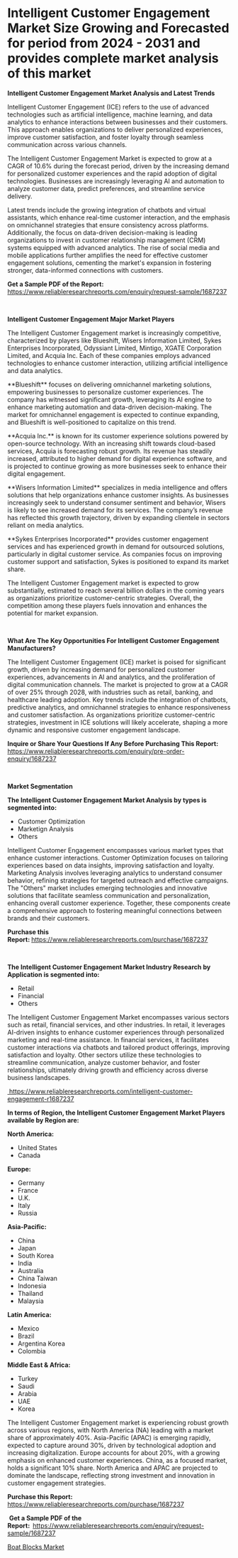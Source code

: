 <p><h1>Intelligent Customer Engagement Market Size Growing and Forecasted for period from 2024 - 2031 and provides complete market analysis of this market</h1></p><p><strong>Intelligent Customer Engagement Market Analysis and Latest Trends</strong></p>
<p><p>Intelligent Customer Engagement (ICE) refers to the use of advanced technologies such as artificial intelligence, machine learning, and data analytics to enhance interactions between businesses and their customers. This approach enables organizations to deliver personalized experiences, improve customer satisfaction, and foster loyalty through seamless communication across various channels.</p><p>The Intelligent Customer Engagement Market is expected to grow at a CAGR of 10.6% during the forecast period, driven by the increasing demand for personalized customer experiences and the rapid adoption of digital technologies. Businesses are increasingly leveraging AI and automation to analyze customer data, predict preferences, and streamline service delivery. </p><p>Latest trends include the growing integration of chatbots and virtual assistants, which enhance real-time customer interaction, and the emphasis on omnichannel strategies that ensure consistency across platforms. Additionally, the focus on data-driven decision-making is leading organizations to invest in customer relationship management (CRM) systems equipped with advanced analytics. The rise of social media and mobile applications further amplifies the need for effective customer engagement solutions, cementing the market's expansion in fostering stronger, data-informed connections with customers.</p></p>
<p><strong>Get a Sample PDF of the Report:&nbsp;</strong> <a href="https://www.reliableresearchreports.com/enquiry/request-sample/1687237?utm_campaign=48&utm_medium=2&utm_source=Github&utm_content=ia&utm_term=31122024&utm_id=intelligent-customer-engagement">https://www.reliableresearchreports.com/enquiry/request-sample/1687237</a></p>
<p>&nbsp;</p>
<p><strong>Intelligent Customer Engagement Major Market Players</strong></p>
<p><p>The Intelligent Customer Engagement market is increasingly competitive, characterized by players like Blueshift, Wisers Information Limited, Sykes Enterprises Incorporated, Odyssiant Limited, Mintigo, XGATE Corporation Limited, and Acquia Inc. Each of these companies employs advanced technologies to enhance customer interaction, utilizing artificial intelligence and data analytics.</p><p>**Blueshift** focuses on delivering omnichannel marketing solutions, empowering businesses to personalize customer experiences. The company has witnessed significant growth, leveraging its AI engine to enhance marketing automation and data-driven decision-making. The market for omnichannel engagement is expected to continue expanding, and Blueshift is well-positioned to capitalize on this trend.</p><p>**Acquia Inc.** is known for its customer experience solutions powered by open-source technology. With an increasing shift towards cloud-based services, Acquia is forecasting robust growth. Its revenue has steadily increased, attributed to higher demand for digital experience software, and is projected to continue growing as more businesses seek to enhance their digital engagement.</p><p>**Wisers Information Limited** specializes in media intelligence and offers solutions that help organizations enhance customer insights. As businesses increasingly seek to understand consumer sentiment and behavior, Wisers is likely to see increased demand for its services. The company’s revenue has reflected this growth trajectory, driven by expanding clientele in sectors reliant on media analytics.</p><p>**Sykes Enterprises Incorporated** provides customer engagement services and has experienced growth in demand for outsourced solutions, particularly in digital customer service. As companies focus on improving customer support and satisfaction, Sykes is positioned to expand its market share.</p><p>The Intelligent Customer Engagement market is expected to grow substantially, estimated to reach several billion dollars in the coming years as organizations prioritize customer-centric strategies. Overall, the competition among these players fuels innovation and enhances the potential for market expansion.</p></p>
<p>&nbsp;</p>
<p><strong>What Are The Key Opportunities For Intelligent Customer Engagement Manufacturers?</strong></p>
<p><p>The Intelligent Customer Engagement (ICE) market is poised for significant growth, driven by increasing demand for personalized customer experiences, advancements in AI and analytics, and the proliferation of digital communication channels. The market is projected to grow at a CAGR of over 25% through 2028, with industries such as retail, banking, and healthcare leading adoption. Key trends include the integration of chatbots, predictive analytics, and omnichannel strategies to enhance responsiveness and customer satisfaction. As organizations prioritize customer-centric strategies, investment in ICE solutions will likely accelerate, shaping a more dynamic and responsive customer engagement landscape.</p></p>
<p><strong>Inquire or Share Your Questions If Any Before Purchasing This Report:</strong> <a href="https://www.reliableresearchreports.com/enquiry/pre-order-enquiry/1687237?utm_campaign=48&utm_medium=2&utm_source=Github&utm_content=ia&utm_term=31122024&utm_id=intelligent-customer-engagement">https://www.reliableresearchreports.com/enquiry/pre-order-enquiry/1687237</a></p>
<p>&nbsp;</p>
<p><strong>Market Segmentation</strong></p>
<p><strong>The Intelligent Customer Engagement Market Analysis by types is segmented into:</strong></p>
<p><ul><li>Customer Optimization</li><li>Marketign Analysis</li><li>Others</li></ul></p>
<p><p>Intelligent Customer Engagement encompasses various market types that enhance customer interactions. Customer Optimization focuses on tailoring experiences based on data insights, improving satisfaction and loyalty. Marketing Analysis involves leveraging analytics to understand consumer behavior, refining strategies for targeted outreach and effective campaigns. The "Others" market includes emerging technologies and innovative solutions that facilitate seamless communication and personalization, enhancing overall customer experience. Together, these components create a comprehensive approach to fostering meaningful connections between brands and their customers.</p></p>
<p><strong>Purchase this Report:&nbsp;</strong><a href="https://www.reliableresearchreports.com/purchase/1687237?utm_campaign=48&utm_medium=2&utm_source=Github&utm_content=ia&utm_term=31122024&utm_id=intelligent-customer-engagement">https://www.reliableresearchreports.com/purchase/1687237</a></p>
<p>&nbsp;</p>
<p><strong>The Intelligent Customer Engagement Market Industry Research by Application is segmented into:</strong></p>
<p><ul><li>Retail</li><li>Financial</li><li>Others</li></ul></p>
<p><p>The Intelligent Customer Engagement Market encompasses various sectors such as retail, financial services, and other industries. In retail, it leverages AI-driven insights to enhance customer experiences through personalized marketing and real-time assistance. In financial services, it facilitates customer interactions via chatbots and tailored product offerings, improving satisfaction and loyalty. Other sectors utilize these technologies to streamline communication, analyze customer behavior, and foster relationships, ultimately driving growth and efficiency across diverse business landscapes.</p></p>
<p><a href="https://www.reliableresearchreports.com/intelligent-customer-engagement-r1687237?utm_campaign=48&utm_medium=2&utm_source=Github&utm_content=ia&utm_term=31122024&utm_id=intelligent-customer-engagement">&nbsp;https://www.reliableresearchreports.com/intelligent-customer-engagement-r1687237</a></p>
<p><strong>In terms of Region, the Intelligent Customer Engagement Market Players available by Region are:</strong></p>
<p>
    <p> <strong> North America: </strong>
        <ul>
            <li>United States</li>
            <li>Canada</li>
        </ul>
        </p> 
    <p> <strong> Europe: </strong>
        <ul>
            <li>Germany</li>
            <li>France</li>
            <li>U.K.</li>
            <li>Italy</li>
            <li>Russia</li>
        </ul>
        </p> 
    <p> <strong> Asia-Pacific: </strong>
        <ul>
            <li>China</li>
            <li>Japan</li>
            <li>South Korea</li>
            <li>India</li>
            <li>Australia</li>
            <li>China Taiwan</li>
            <li>Indonesia</li>
            <li>Thailand</li>
            <li>Malaysia</li>
        </ul>
        </p> 
    <p> <strong> Latin America: </strong>
        <ul>
            <li>Mexico</li>
            <li>Brazil</li>
            <li>Argentina Korea</li>
            <li>Colombia</li>
        </ul>
        </p> 
    <p> <strong> Middle East & Africa: </strong>
        <ul>
            <li>Turkey</li>
            <li>Saudi</li>
            <li>Arabia</li>
            <li>UAE</li>
            <li>Korea</li>
        </ul>
    </p>
    </p>
<p><p>The Intelligent Customer Engagement market is experiencing robust growth across various regions, with North America (NA) leading with a market share of approximately 40%. Asia-Pacific (APAC) is emerging rapidly, expected to capture around 30%, driven by technological adoption and increasing digitalization. Europe accounts for about 20%, with a growing emphasis on enhanced customer experiences. China, as a focused market, holds a significant 10% share. North America and APAC are projected to dominate the landscape, reflecting strong investment and innovation in customer engagement strategies.</p></p>
<p><strong>Purchase this Report: </strong><a href="https://www.reliableresearchreports.com/purchase/1687237?utm_campaign=48&utm_medium=2&utm_source=Github&utm_content=ia&utm_term=31122024&utm_id=intelligent-customer-engagement">https://www.reliableresearchreports.com/purchase/1687237</a></p>
<p>&nbsp;<strong>Get a Sample PDF of the Report:&nbsp;&nbsp;</strong><a href="https://www.reliableresearchreports.com/enquiry/request-sample/1687237?utm_campaign=48&utm_medium=2&utm_source=Github&utm_content=ia&utm_term=31122024&utm_id=intelligent-customer-engagement">https://www.reliableresearchreports.com/enquiry/request-sample/1687237</a></p>
<p><strong></strong></p>
<p><p><a href="https://github.com/mathastilley812967/Market-Research-Report-List-1/blob/main/boat-blocks-market.md?utm_campaign=48&utm_medium=2&utm_source=Github&utm_content=ia&utm_term=31122024&utm_id=intelligent-customer-engagement">Boat Blocks Market</a></p></p>